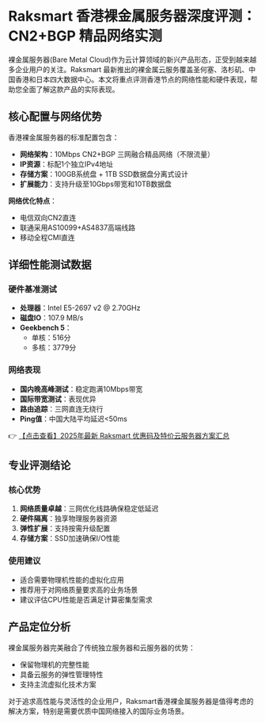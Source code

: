 # Raksmart 香港裸金属服务器深度评测：CN2+BGP 精品网络实测

裸金属服务器(Bare Metal Cloud)作为云计算领域的新兴产品形态，正受到越来越多企业用户的关注。Raksmart 最新推出的裸金属云服务覆盖圣何塞、洛杉矶、中国香港和日本四大数据中心。本文将重点评测香港节点的网络性能和硬件表现，帮助您全面了解这款产品的实际表现。

## 核心配置与网络优势

香港裸金属服务器的标准配置包含：
- **网络架构**：10Mbps CN2+BGP 三网融合精品网络（不限流量）
- **IP资源**：标配1个独立IPv4地址
- **存储方案**：100GB系统盘 + 1TB SSD数据盘分离式设计
- **扩展能力**：支持升级至10Gbps带宽和10TB数据盘

**网络优化特点**：
- 电信双向CN2直连
- 联通采用AS10099+AS4837高端线路
- 移动全程CMI直连

## 详细性能测试数据

### 硬件基准测试
- **处理器**：Intel E5-2697 v2 @ 2.70GHz
- **磁盘IO**：107.9 MB/s
- **Geekbench 5**：
  - 单核：516分
  - 多核：3779分

### 网络表现
- **国内晚高峰测试**：稳定跑满10Mbps带宽
- **国际带宽测试**：表现优异
- **路由追踪**：三网直连无绕行
- **Ping值**：中国大陆平均延迟<50ms

👉 [【点击查看】2025年最新 Raksmart 优惠码及特价云服务器方案汇总](https://bit.ly/raksmart)

## 专业评测结论

### 核心优势
1. **网络质量卓越**：三网优化线路确保稳定低延迟
2. **硬件隔离**：独享物理服务器资源
3. **弹性扩展**：支持按需升级配置
4. **存储方案**：SSD加速确保I/O性能

### 使用建议
- 适合需要物理机性能的虚拟化应用
- 推荐用于对网络质量要求高的业务场景
- 建议评估CPU性能是否满足计算密集型需求

## 产品定位分析
裸金属服务器完美融合了传统独立服务器和云服务器的优势：
- 保留物理机的完整性能
- 具备云服务的弹性管理特性
- 支持主流虚拟化技术方案

对于追求高性能与灵活性的企业用户，Raksmart香港裸金属服务器是值得考虑的解决方案，特别是需要优质中国网络接入的国际业务场景。
